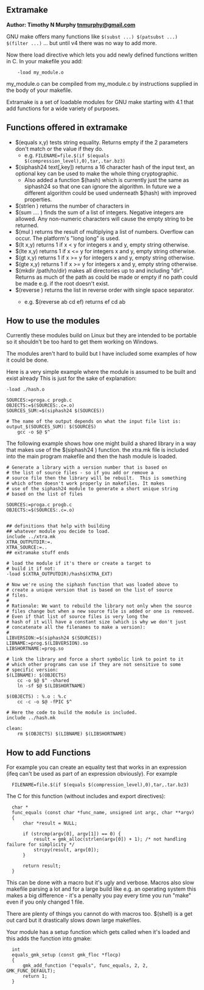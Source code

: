 ## Extramake ##

**Author: Timothy N Murphy <tnmurphy@gmail.com>**

GNU make offers many functions like `$(subst ...) $(patsubst ...) $(filter ...)`
... but until v4 there was no way to add more.

Now there load directive which lets you add newly defined functions
written in C. In your makefile you add: 


```
    -load my_module.o
```

my_module.o can be compiled from my_module.c by instructions supplied
in the body of your makefile.

Extramake is a set of loadable modules for GNU make starting with 4.1 
that add functions for a wide variety of purposes.

## Functions offered in extramake ##

* $(equals x,y) tests string equality. Returns empty if the 2 parameters don't match or the value if they do. 
  * e.g. `FILENAME=file.$(if $(equals $(compression_level),0),tar,.tar.bz3)`
* $(siphash24 text[,key]) returns a 16 character hash of the input text, an optional key can be used to make the whole thing cryptographic.
  * Also added a function $(hash) which is currently just the same as siphash24 so that one can ignore the algorithm. In future we a different algorithm could be used underneath $(hash) with improved properties.
* $(strlen <string>) returns the number of characters in <string>
* $(sum <number> <number> .... <number> )  finds the sum of a list of integers. Negative integers are allowed.  Any non-numeric characters will cause the empty string to be returned.
* $(mul <n> <n> <n>) returns the result of multiplying a list of numbers.  Overflow can occur. The platform's "long long" is used.
* $(lt x,y) returns 1 if x < y for integers x and y, empty string otherwise.
* $(lte x,y) returns 1 if x <= y for integers x and y, empty string otherwise.
* $(gt x,y) returns 1 if x >= y for integers x and y, empty string otherwise.
* $(gte x,y) returns 1 if x >= y for integers x and y, empty string otherwise.
* $(mkdir /path/to/dir)  makes all directories up to and including "dir". Returns as much of the path as could be made or empty if no path could be made e.g. if the root doesn't exist.
* $(reverse <list>) returns the list in reverse order with single space separator. 
  * e.g. $(reverse ab cd ef) returns ef cd ab


## How to use the modules ##
Currently these modules build on Linux but they are intended to be portable
so it shouldn't be too hard to get them working on Windows.

The modules aren't hard to build but I have included some examples of how
it could be done.

Here is a very simple example where the module is assumed to be built and 
exist already This is just for the sake of explanation:

```
-load ./hash.o

SOURCES:=proga.c progb.c
OBJECTS:=$(SOURCES:.c=.o)
SOURCES_SUM:=$(siphash24 $(SOURCES))

# The name of the output depends on what the input file list is:
output_$(SOURCES_SUM): $(SOURCES)
    gcc -o $@ $^
```

The following example shows how one might build a shared library in a
way that makes use of the $(siphash24 ) function.  the xtra.mk file
is included into the main program makefile and then the hash module
is loaded.


```
# Generate a library with a version number that is based on
# the list of source files - so if you add or remove a 
# source file then the library will be rebuilt.  This is something 
# which often doesn't work properly in makefiles. It makes
# use of the siphash24 module to generate a short unique string
# based on the list of files

SOURCES:=proga.c progb.c
OBJECTS:=$(SOURCES:.c=.o)


## definitions that help with building 
## whatever module you decide to load.
include ../xtra.mk
XTRA_OUTPUTDIR:=.
XTRA_SOURCE:=..
## extramake stuff ends

# load the module if it's there or create a target to
# build it if not:
-load $(XTRA_OUTPUTDIR)/hash$(XTRA_EXT)

# Now we're using the siphash function that was loaded above to
# create a unique version that is based on the list of source
# files. 
#
# Rationale: We want to rebuild the library not only when the source
# files change but when a new source file is added or one is removed.
# Even if that list of source files is very long the 
# hash of it will have a constant size (which is why we don't just
# concatenate all the filenames to make a version):
#
LIBVERSION:=$(siphash24 $(SOURCES))
LIBNAME:=prog.$(LIBVERSION).so
LIBSHORTNAME:=prog.so

# link the library and force a short symbolic link to point to it
# which other programs can use if they are not sensitive to some
# specific version:
$(LIBNAME): $(OBJECTS)
	cc -o $@ $^ -shared
	ln -sf $@ $(LIBSHORTNAME)

$(OBJECTS) : %.o : %.c 
	cc -c -o $@ -fPIC $^

# Here the code to build the module is included. 
include ../hash.mk

clean:
	rm $(OBJECTS) $(LIBNAME) $(LIBSHORTNAME)
```


## How to add Functions ##


For example you can create an equality test that works in an expression (ifeq can't be used as part of an expression obviously). For example

```
  FILENAME=file.$(if $(equals $(compression_level),0),tar,.tar.bz3)
```

The C for this function (without includes and export directives):

```
  char *
  func_equals (const char *func_name, unsigned int argc, char **argv)
  {
      char *result = NULL;

      if (strcmp(argv[0], argv[1]) == 0) {
          result = gmk_alloc(strlen(argv[0]) + 1); /* not handling failure for simplicity */
          strcpy(result, argv[0]);
      }
    
      return result;
  }
```

This can be done with a macro but it's ugly and verbose. Macros also slow makefile parsing a lot and for a large build like e.g. an operating system this makes a big difference - it's a penalty you pay every time you run "make" even if you only changed 1 file.

There are plenty of things you cannot do with macros too. $(shell) is a get out card but it drastically slows down large makefiles.

Your module has a setup function which gets called when it's loaded and this adds the function into gmake:

```
  int
  equals_gmk_setup (const gmk_floc *flocp)
  {
      gmk_add_function ("equals", func_equals, 2, 2, GMK_FUNC_DEFAULT);
      return 1;
  }
```

